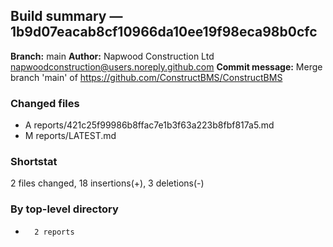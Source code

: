 ## Build summary — 1b9d07eacab8cf10966da10ee19f98eca98b0cfc

**Branch:** main **Author:** Napwood Construction Ltd <napwoodconstruction@users.noreply.github.com>
**Commit message:** Merge branch 'main' of https://github.com/ConstructBMS/ConstructBMS

### Changed files

- A reports/421c25f99986b8ffac7e1b3f63a223b8fbf817a5.md
- M reports/LATEST.md

### Shortstat

2 files changed, 18 insertions(+), 3 deletions(-)

### By top-level directory

-       2 reports
